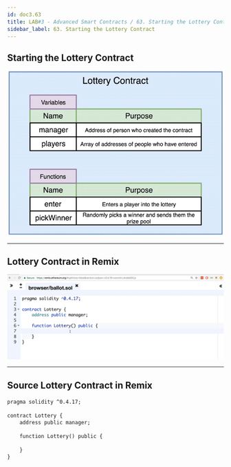 ```yaml
---
id: doc3.63
title: LAB#3 - Advanced Smart Contracts / 63. Starting the Lottery Contract
sidebar_label: 63. Starting the Lottery Contract
---
```


## Starting the Lottery Contract


![alt text](.\assets\Imagem63_1.jpg)

---

## Lottery Contract in Remix


![alt text](.\assets\Imagem63_3.jpg)


---

## Source Lottery Contract in Remix


~~~
pragma solidity ^0.4.17;

contract Lottery {
    address public manager;
    
    function Lottery() public {
        
    }
}

~~~

